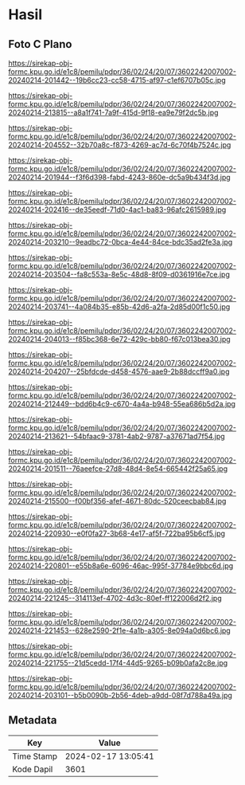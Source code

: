 # Hasil

## Foto C Plano

https://sirekap-obj-formc.kpu.go.id/e1c8/pemilu/pdpr/36/02/24/20/07/3602242007002-20240214-201442--19b6cc23-cc58-4715-af97-c1ef6707b05c.jpg

https://sirekap-obj-formc.kpu.go.id/e1c8/pemilu/pdpr/36/02/24/20/07/3602242007002-20240214-213815--a8a1f741-7a9f-415d-9f18-ea9e79f2dc5b.jpg

https://sirekap-obj-formc.kpu.go.id/e1c8/pemilu/pdpr/36/02/24/20/07/3602242007002-20240214-204552--32b70a8c-f873-4269-ac7d-6c70f4b7524c.jpg

https://sirekap-obj-formc.kpu.go.id/e1c8/pemilu/pdpr/36/02/24/20/07/3602242007002-20240214-201944--f3f6d398-fabd-4243-860e-dc5a9b434f3d.jpg

https://sirekap-obj-formc.kpu.go.id/e1c8/pemilu/pdpr/36/02/24/20/07/3602242007002-20240214-202416--de35eedf-71d0-4ac1-ba83-96afc2615989.jpg

https://sirekap-obj-formc.kpu.go.id/e1c8/pemilu/pdpr/36/02/24/20/07/3602242007002-20240214-203210--9eadbc72-0bca-4e44-84ce-bdc35ad2fe3a.jpg

https://sirekap-obj-formc.kpu.go.id/e1c8/pemilu/pdpr/36/02/24/20/07/3602242007002-20240214-203504--fa8c553a-8e5c-48d8-8f09-d0361916e7ce.jpg

https://sirekap-obj-formc.kpu.go.id/e1c8/pemilu/pdpr/36/02/24/20/07/3602242007002-20240214-203741--4a084b35-e85b-42d6-a2fa-2d85d00f1c50.jpg

https://sirekap-obj-formc.kpu.go.id/e1c8/pemilu/pdpr/36/02/24/20/07/3602242007002-20240214-204013--f85bc368-6e72-429c-bb80-f67c013bea30.jpg

https://sirekap-obj-formc.kpu.go.id/e1c8/pemilu/pdpr/36/02/24/20/07/3602242007002-20240214-204207--25bfdcde-d458-4576-aae9-2b88dccff9a0.jpg

https://sirekap-obj-formc.kpu.go.id/e1c8/pemilu/pdpr/36/02/24/20/07/3602242007002-20240214-212449--bdd6b4c9-c670-4a4a-b948-55ea686b5d2a.jpg

https://sirekap-obj-formc.kpu.go.id/e1c8/pemilu/pdpr/36/02/24/20/07/3602242007002-20240214-213621--54bfaac9-3781-4ab2-9787-a37671ad7f54.jpg

https://sirekap-obj-formc.kpu.go.id/e1c8/pemilu/pdpr/36/02/24/20/07/3602242007002-20240214-201511--76aeefce-27d8-48d4-8e54-665442f25a65.jpg

https://sirekap-obj-formc.kpu.go.id/e1c8/pemilu/pdpr/36/02/24/20/07/3602242007002-20240214-215500--f00bf356-afef-4671-80dc-520ceecbab84.jpg

https://sirekap-obj-formc.kpu.go.id/e1c8/pemilu/pdpr/36/02/24/20/07/3602242007002-20240214-220930--e0f0fa27-3b68-4e17-af5f-722ba95b6cf5.jpg

https://sirekap-obj-formc.kpu.go.id/e1c8/pemilu/pdpr/36/02/24/20/07/3602242007002-20240214-220801--e55b8a6e-6096-46ac-995f-37784e9bbc6d.jpg

https://sirekap-obj-formc.kpu.go.id/e1c8/pemilu/pdpr/36/02/24/20/07/3602242007002-20240214-221245--314113ef-4702-4d3c-80ef-ff122006d2f2.jpg

https://sirekap-obj-formc.kpu.go.id/e1c8/pemilu/pdpr/36/02/24/20/07/3602242007002-20240214-221453--628e2590-2f1e-4a1b-a305-8e094a0d6bc6.jpg

https://sirekap-obj-formc.kpu.go.id/e1c8/pemilu/pdpr/36/02/24/20/07/3602242007002-20240214-221755--21d5cedd-17f4-44d5-9265-b09b0afa2c8e.jpg

https://sirekap-obj-formc.kpu.go.id/e1c8/pemilu/pdpr/36/02/24/20/07/3602242007002-20240214-203101--b5b0090b-2b56-4deb-a9dd-08f7d788a49a.jpg


## Metadata

| Key        | Value               |
| ---------- | ------------------- |
| Time Stamp | 2024-02-17 13:05:41 |
| Kode Dapil | 3601                |



